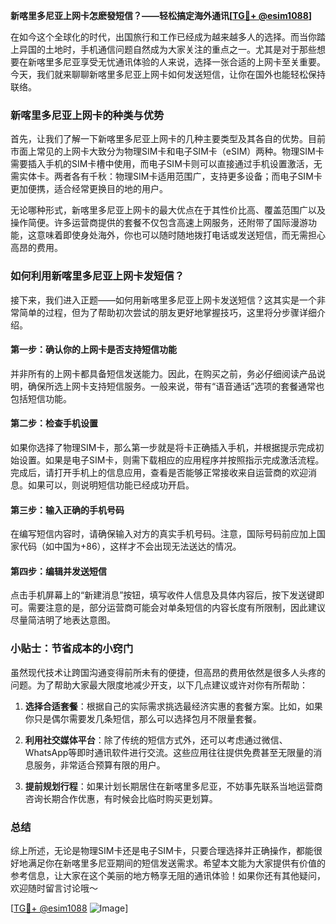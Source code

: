 **新喀里多尼亚上网卡怎麽發短信？——轻松搞定海外通讯[[TG💪+ @esim1088](https://t.me/s/esim1088)]**

在如今这个全球化的时代，出国旅行和工作已经成为越来越多人的选择。而当你踏上异国的土地时，手机通信问题自然成为大家关注的重点之一。尤其是对于那些想要在新喀里多尼亚享受无忧通讯体验的人来说，选择一张合适的上网卡至关重要。今天，我们就来聊聊新喀里多尼亚上网卡如何发送短信，让你在国外也能轻松保持联络。

### 新喀里多尼亚上网卡的种类与优势

首先，让我们了解一下新喀里多尼亚上网卡的几种主要类型及其各自的优势。目前市面上常见的上网卡大致分为物理SIM卡和电子SIM卡（eSIM）两种。物理SIM卡需要插入手机的SIM卡槽中使用，而电子SIM卡则可以直接通过手机设置激活，无需实体卡。两者各有千秋：物理SIM卡适用范围广，支持更多设备；而电子SIM卡更加便携，适合经常更换目的地的用户。

无论哪种形式，新喀里多尼亚上网卡的最大优点在于其性价比高、覆盖范围广以及操作简便。许多运营商提供的套餐不仅包含高速上网服务，还附带了国际漫游功能，这意味着即使身处海外，你也可以随时随地拨打电话或发送短信，而无需担心高昂的费用。

### 如何利用新喀里多尼亚上网卡发短信？

接下来，我们进入正题——如何用新喀里多尼亚上网卡发送短信？这其实是一个非常简单的过程，但为了帮助初次尝试的朋友更好地掌握技巧，这里将分步骤详细介绍。

#### 第一步：确认你的上网卡是否支持短信功能
并非所有的上网卡都具备短信发送能力。因此，在购买之前，务必仔细阅读产品说明，确保所选上网卡支持短信服务。一般来说，带有“语音通话”选项的套餐通常也包括短信功能。

#### 第二步：检查手机设置
如果你选择了物理SIM卡，那么第一步就是将卡正确插入手机，并根据提示完成初始设置。如果是电子SIM卡，则需下载相应的应用程序并按照指示完成激活流程。完成后，请打开手机上的信息应用，查看是否能够正常接收来自运营商的欢迎消息。如果可以，则说明短信功能已经成功开启。

#### 第三步：输入正确的手机号码
在编写短信内容时，请确保输入对方的真实手机号码。注意，国际号码前应加上国家代码（如中国为+86），这样才不会出现无法送达的情况。

#### 第四步：编辑并发送短信
点击手机屏幕上的“新建消息”按钮，填写收件人信息及具体内容后，按下发送键即可。需要注意的是，部分运营商可能会对单条短信的内容长度有所限制，因此建议尽量简洁明了地表达意图。

### 小贴士：节省成本的小窍门

虽然现代技术让跨国沟通变得前所未有的便捷，但高昂的费用依然是很多人头疼的问题。为了帮助大家最大限度地减少开支，以下几点建议或许对你有所帮助：

1. **选择合适套餐**：根据自己的实际需求挑选最经济实惠的套餐方案。比如，如果你只是偶尔需要发几条短信，那么可以选择包月不限量套餐。
   
2. **利用社交媒体平台**：除了传统的短信方式外，还可以考虑通过微信、WhatsApp等即时通讯软件进行交流。这些应用往往提供免费甚至无限量的消息服务，非常适合预算有限的用户。

3. **提前规划行程**：如果计划长期居住在新喀里多尼亚，不妨事先联系当地运营商咨询长期合作优惠，有时候会比临时购买更划算。

### 总结

综上所述，无论是物理SIM卡还是电子SIM卡，只要合理选择并正确操作，都能很好地满足你在新喀里多尼亚期间的短信发送需求。希望本文能为大家提供有价值的参考信息，让大家在这个美丽的地方畅享无阻的通讯体验！如果你还有其他疑问，欢迎随时留言讨论哦～

[[TG💪+ @esim1088](https://t.me/s/esim1088) ![Image](https://i.postimg.cc/4NQfJmqS/Snipaste-2025-05-13-00-14-12.png)]